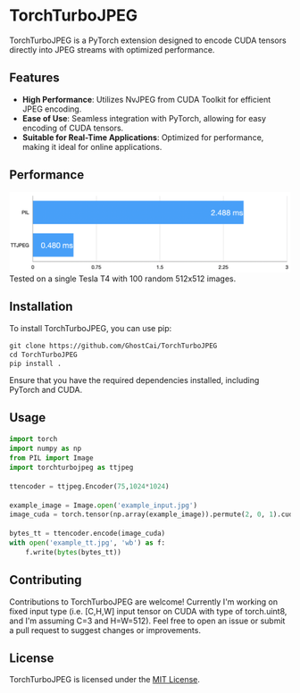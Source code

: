 # TorchTurboJPEG

TorchTurboJPEG is a PyTorch extension designed to encode CUDA tensors directly into JPEG streams with optimized performance.

## Features

- **High Performance**: Utilizes NvJPEG from CUDA Toolkit for efficient JPEG encoding.
- **Ease of Use**: Seamless integration with PyTorch, allowing for easy encoding of CUDA tensors.
- **Suitable for Real-Time Applications**: Optimized for performance, making it ideal for online applications.

## Performance
<!-- insert image here -->
![Performance](md/time.png)
Tested on a single Tesla T4 with 100 random 512x512 images.

## Installation

To install TorchTurboJPEG, you can use pip:

```
git clone https://github.com/GhostCai/TorchTurboJPEG
cd TorchTurboJPEG
pip install .
```

Ensure that you have the required dependencies installed, including PyTorch and CUDA.

## Usage

```python
import torch
import numpy as np
from PIL import Image
import torchturbojpeg as ttjpeg

ttencoder = ttjpeg.Encoder(75,1024*1024)

example_image = Image.open('example_input.jpg')
image_cuda = torch.tensor(np.array(example_image)).permute(2, 0, 1).cuda().contiguous()

bytes_tt = ttencoder.encode(image_cuda)
with open('example_tt.jpg', 'wb') as f:
    f.write(bytes(bytes_tt))
```

## Contributing

Contributions to TorchTurboJPEG are welcome! Currently I'm working on fixed input type (i.e. [C,H,W] input tensor on CUDA with type of torch.uint8, and I'm assuming C=3 and H=W=512). Feel free to open an issue or submit a pull request to suggest changes or improvements.

## License

TorchTurboJPEG is licensed under the [MIT License](LICENSE).
